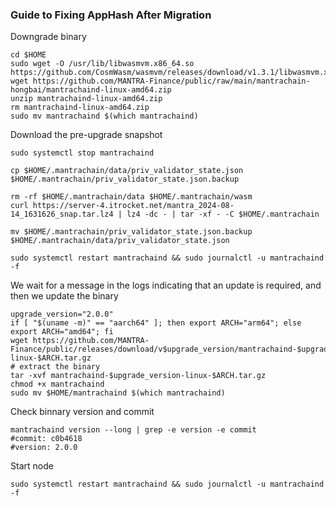 ### Guide to Fixing AppHash After Migration
Downgrade binary
~~~
cd $HOME
sudo wget -O /usr/lib/libwasmvm.x86_64.so https://github.com/CosmWasm/wasmvm/releases/download/v1.3.1/libwasmvm.x86_64.so
wget https://github.com/MANTRA-Finance/public/raw/main/mantrachain-hongbai/mantrachaind-linux-amd64.zip
unzip mantrachaind-linux-amd64.zip
rm mantrachaind-linux-amd64.zip
sudo mv mantrachaind $(which mantrachaind)
~~~

Download the pre-upgrade snapshot
~~~
sudo systemctl stop mantrachaind

cp $HOME/.mantrachain/data/priv_validator_state.json $HOME/.mantrachain/priv_validator_state.json.backup

rm -rf $HOME/.mantrachain/data $HOME/.mantrachain/wasm
curl https://server-4.itrocket.net/mantra_2024-08-14_1631626_snap.tar.lz4 | lz4 -dc - | tar -xf - -C $HOME/.mantrachain

mv $HOME/.mantrachain/priv_validator_state.json.backup $HOME/.mantrachain/data/priv_validator_state.json

sudo systemctl restart mantrachaind && sudo journalctl -u mantrachaind -f
~~~

We wait for a message in the logs indicating that an update is required, and then we update the binary
~~~
upgrade_version="2.0.0"
if [ "$(uname -m)" == "aarch64" ]; then export ARCH="arm64"; else export ARCH="amd64"; fi
wget https://github.com/MANTRA-Finance/public/releases/download/v$upgrade_version/mantrachaind-$upgrade_version-linux-$ARCH.tar.gz
# extract the binary
tar -xvf mantrachaind-$upgrade_version-linux-$ARCH.tar.gz
chmod +x mantrachaind
sudo mv $HOME/mantrachaind $(which mantrachaind)
~~~

Check binnary version and commit
~~~
mantrachaind version --long | grep -e version -e commit
#commit: c0b4618
#version: 2.0.0
~~~

Start node
~~~
sudo systemctl restart mantrachaind && sudo journalctl -u mantrachaind -f
~~~

